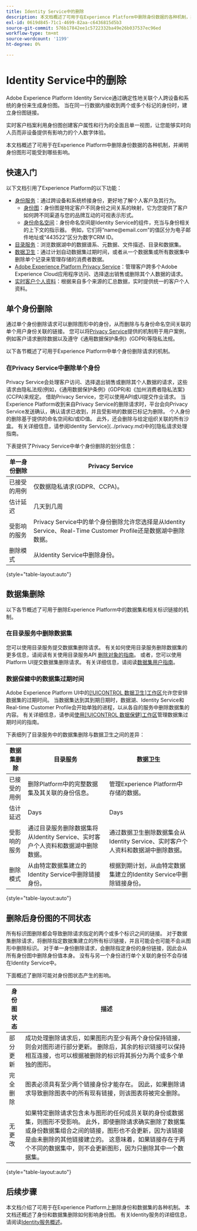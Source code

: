 ```yaml
---
title: Identity Service中的删除
description: 本文档概述了可用于在Experience Platform中删除身份数据的各种机制，并阐明身份图形可能受到哪些影响。
exl-id: 0619d845-71c1-4699-82aa-c6436815d5b3
source-git-commit: 576b17842ee1c5722332ba49e26b037537ec96ed
workflow-type: tm+mt
source-wordcount: '1199'
ht-degree: 0%

---
```


# Identity Service中的删除

Adobe Experience Platform Identity Service通过确定性地关联个人跨设备和系统的身份来生成身份图。 当在同一行数据内接收到两个或多个标记的身份时，建立身份图链接。

实时客户档案利用身份图创建客户属性和行为的全面且单一视图，让您能够实时向人员而非设备提供有影响力的个人数字体验。

本文档概述了可用于在Experience Platform中删除身份数据的各种机制，并阐明身份图形可能受到哪些影响。

## 快速入门

以下文档引用了Experience Platform的以下功能：

* [身份服务](../home.md)：通过跨设备和系统桥接身份，更好地了解个人客户及其行为。
   * [身份图](./identity-graph-viewer.md)：身份图是特定客户不同身份之间关系的映射，它为您提供了客户如何跨不同渠道与您的品牌互动的可视表示形式。
   * [身份命名空间](./namespaces.md)：身份命名空间是Identity Service的组件，充当与身份相关的上下文的指示器。 例如，它们将“name<span>@email.com”的值区分为电子邮件地址或“443522”区分为数字CRM ID。
* [目录服务](../../catalog/home.md)：浏览数据湖中的数据谱系、元数据、文件描述、目录和数据集。
* [数据卫生](../../hygiene/home.md)：通过计划自动数据集过期时间，或者从一个数据集或所有数据集中删除单个记录来管理存储的消费者数据。
* [Adobe Experience Platform Privacy Service](../../privacy-service/home.md)：管理客户跨多个Adobe Experience Cloud应用程序访问、选择退出销售或删除其个人数据的请求。
* [实时客户个人资料](../../profile/home.md)：根据来自多个来源的汇总数据，实时提供统一的客户个人资料。

## 单个身份删除

通过单个身份删除请求可以删除图形中的身份，从而删除与与身份命名空间关联的单个用户身份关联的链接。 您可以将[Privacy Service](../../privacy-service/home.md)提供的机制用于用户案例，例如客户请求删除数据以及遵守《通用数据保护条例》(GDPR)等隐私法规。

以下各节概述了可用于Experience Platform中单个身份删除请求的机制。

### 在Privacy Service中删除单个身份

Privacy Service会处理客户访问、选择退出销售或删除其个人数据的请求，这些请求由隐私法规(例如，《通用数据保护条例》(GDPR)和《加州消费者隐私法案》(CCPA)来规定。 借助Privacy Service，您可以使用API或UI提交作业请求。 当Experience Platform收到来自Privacy Service的删除请求时，平台会向Privacy Service发送确认，确认请求已收到，并且受影响的数据已标记为删除。 个人身份的删除基于提供的命名空间和/或ID值。 此外，还会删除与给定组织关联的所有沙盒。 有关详细信息，请参阅Identity Service](../privacy.md)中的[隐私请求处理指南。

下表提供了Privacy Service中单个身份删除的划分信息：

| 单一身份删除 | Privacy Service |
| --- | --- |
| 已接受的用例 | 仅数据隐私请求(GDPR、CCPA)。 |
| 估计延迟 | 几天到几周 |
| 受影响的服务 | Privacy Service中的单个身份删除允许您选择是从Identity Service、Real-Time Customer Profile还是数据湖中删除数据。 |
| 删除模式 | 从Identity Service中删除身份。 |

{style="table-layout:auto"}

## 数据集删除

以下各节概述了可用于删除Experience Platform中的数据集和相关标识链接的机制。

### 在目录服务中删除数据集

您可以使用目录服务提交数据集删除请求。 有关如何使用目录服务删除数据集的更多信息，请阅读有关使用目录服务API [删除对象的指南](../../catalog/api/delete-object.md)。 或者，您可以使用Platform UI提交数据集删除请求。 有关详细信息，请阅读[数据集用户指南](../../catalog/datasets/user-guide.md#delete-a-dataset)。

### 数据保健中的数据集过期时间

Adobe Experience Platform UI中的[[!UICONTROL 数据卫生]工作区](../../hygiene/ui/overview.md)允许您安排数据集的过期时间。 当数据集达到其到期日期时，数据湖、Identity Service和Real-time Customer Profile会开始单独的进程，以从各自的服务中删除数据集的内容。 有关详细信息，请参阅[使用[!UICONTROL 数据保健]工作区](../../hygiene/ui/dataset-expiration.md)管理数据集过期时间的指南。

下表细列了目录服务中的数据集删除与数据卫生之间的差异：

| 数据集删除 | 目录服务 | 数据卫生 |
| --- | --- | --- |
| 已接受的用例 | 删除Platform中的完整数据集及其关联的身份信息。 | 管理Experience Platform中存储的数据。 |
| 估计延迟 | Days | Days |
| 受影响的服务 | 通过目录服务删除数据集将从Identity Service、实时客户个人资料和数据湖中删除数据。 | 通过数据卫生删除数据集会从Identity Service、实时客户个人资料和数据湖中删除数据。 |
| 删除模式 | 从由特定数据集建立的Identity Service中删除链接身份。 | 根据到期计划，从由特定数据集建立的Identity Service中删除链接身份。 |

{style="table-layout:auto"}

## 删除后身份图的不同状态

所有标识图删除都会导致删除请求指定的两个或多个标识之间的链接。 对于数据集删除请求，将删除指定数据集建立的所有标识链接，并且可能会也可能不会从图形中删除标识。 对于单一身份删除请求，会删除指定身份的身份链接，因此会从所有身份图中删除身份值本身。 没有与另一个身份进行单个关联的身份不会存储在Identity Service中。

下面概述了删除可能对身份图状态产生的影响。

| 身份图状态 | 描述 |
| --- | --- |
| 部分更新 | 成功处理删除请求后，如果图形内至少有两个身份保持链接，则会对图形进行部分更新。 删除后，其余的标识链接可以保持相互连接，也可以根据被删除的标识将其拆分为两个或多个单独的图形。 |
| 完全删除 | 图表必须具有至少两个链接身份才能存在。 因此，如果删除请求导致删除图表中的所有现有链接，则该图表将被完全删除。 |
| 无更改 | 如果特定删除请求包含未与图形的任何成员关联的身份或数据集，则图形不受影响。 此外，即使删除请求确实删除了数据集或身份数据集组合之间的链接，图形也不会更新，因为该链接是由未删除的其他链接建立的。 这意味着，如果链接存在于两个不同的数据集中，则不会更新图形，因为只删除其中一个数据集。 |

{style="table-layout:auto"}

## 后续步骤

本文档介绍了可用于在Experience Platform上删除身份和数据集的各种机制。 本文档还概述了身份和数据集删除如何影响身份图。 有关Identity服务的详细信息，请阅读[Identity服务概述](../home.md)。

<!--

You can use [Data hygiene](../hygiene/home.md) for data cleansing, removing anonymous data, or data minimization for the data that you have collected.

### Single identity deletion in the [!UICONTROL Data Hygiene] workspace

The [[!UICONTROL Data Hygiene] workspace](../hygiene/ui/overview.md) in the Platform UI allows you to delete consumer records that are participating in Identity Service and Real-Time Customer Profile. For a comprehensive guide on using the [!UICONTROL Data Hygiene] workspace, see the tutorial on [deleting consumer records](../hygiene/ui/record-delete.md).

The table below provides a breakdown of differences between single identity deletion in Privacy Service and Data hygiene:

| Single identity deletion | Privacy Service | Data hygiene |
| --- | --- | --- |
| Accepted use cases | Data privacy requests (GDPR, CCPA) only. | Management of data stored in Experience Platform. |
| Estimated latency | Days to weeks | Days |
| Services impacted | Single identity deletion in Privacy Service allows you to select whether data will be deleted from Identity Service, Real-Time Customer Profile, or data lake. | Single identity deletion in Data hygiene deletes the selected data across Identity Service, Real-Time Customer Profile, and data lake. |
| Deletion patterns | Delete an identity from Identity Service. | Delete an identity from Identity Service. |

-->
